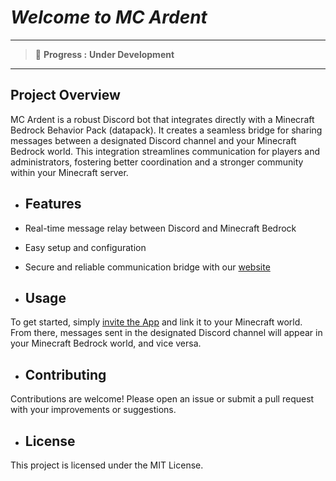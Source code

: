 # ***Welcome to MC Ardent***

--------------------------------------------------
> 🔴 **Progress :** **Under Development**
---------------------------------------------------

## Project Overview
MC Ardent is a robust Discord bot that integrates directly with a Minecraft Bedrock Behavior Pack (datapack). It creates a seamless bridge for sharing messages between a designated Discord channel and your Minecraft Bedrock world. This integration streamlines communication for players and administrators, fostering better coordination and a stronger community within your Minecraft server.

- ## Features

- Real-time message relay between Discord and Minecraft Bedrock
- Easy setup and configuration
- Secure and reliable communication bridge with our [website](/)

- ## Usage
To get started, simply [invite the App](https://discord.com/oauth2/authorize?client_id=1381339129001803897) and link it to your Minecraft world. From there, messages sent in the designated Discord channel will appear in your Minecraft Bedrock world, and vice versa.

- ## Contributing

Contributions are welcome! Please open an issue or submit a pull request with your improvements or suggestions.

- ## License

This project is licensed under the MIT License.

